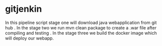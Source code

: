 # gitjenkin
In this pipeline script stage one will download java webapplication from git hub .
In the stage two we run mvn clean package to create a .war file after compiling and testing .
In the stage three we build the docker image which will deploy our webapp.

